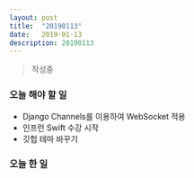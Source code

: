 ```yaml
---
layout: post
title:  "20190113"
date:   2019-01-13
description: 20190113
---
```



<blockquote class="textC">작성중</blockquote>


### 오늘 해야 할 일
* Django Channels를 이용하여 WebSocket 적용
* 인프런 Swift 수강 시작
* 깃헙 테마 바꾸기


### 오늘 한 일

